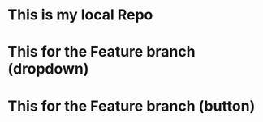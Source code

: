 # This is my local Repo
# This for the Feature branch (dropdown)
# This for the Feature branch (button)
